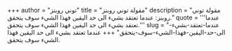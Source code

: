 +++
author = "توني روبنز"
title = "مقولة توني روبنز"
description = "مقولة توني روبنز: عندما تعتقد بشيء الى حد اليقين فهذا الشيء سوف يتحقق."
quote = '''عندما تعتقد بشيء الى حد اليقين فهذا الشيء سوف يتحقق.'''
slug = "عندما-تعتقد-بشيء-الى-حد-اليقين-فهذا-الشيء-سوف-يتحقق"
+++
عندما تعتقد بشيء الى حد اليقين فهذا الشيء سوف يتحقق.
